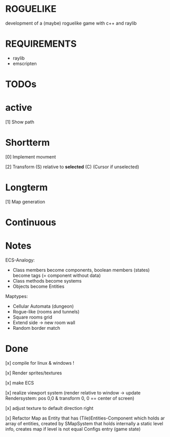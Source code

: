 # ROGUELIKE
development of a (maybe) roguelike game with c++ and raylib

# REQUIREMENTS
- raylib
- emscripten

# TODOs
# active
[1] Show path

# Shortterm
[0] Implement movment

[2] Transform (S) relative to **selected** (C) (Cursor if unselected)


# Longterm 
[1] Map generation


# Continuous


# Notes
ECS-Analogy:
- Class members become components, boolean members (states) become tags (= component without data)
- Class methods become systems
- Objects become Entities

Maptypes:
- Cellular Automata (dungeon)
- Rogue-like (rooms and tunnels)
- Square rooms grid
- Extend side -> new room wall
- Random border match


# Done
[x] compile for linux & windows !

[x] Render sprites/textures

[x] make ECS

[x] realize viewport system (render relative to window -> update Rendersystem: pos 0,0 & transform 0, 0 == center of screen)

[x] adjust texture to default direction right

[x] Refactor Map as Entity that has (Tile)Entities-Component which holds ar array of entities, created by SMapSystem that holds internally a static level info, creates map if level is not equal Configs entry (game state)